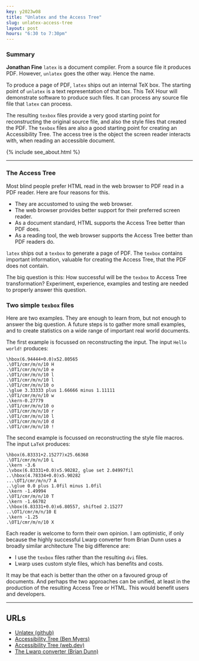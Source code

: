 ```yaml
---
key: y2023w08
title: "Unlatex and the Access Tree"
slug: unlatex-access-tree
layout: post
hours: "6:30 to 7:30pm"
---
```


### Summary

**Jonathan Fine** `latex` is a document compiler. From a source file it
produces PDF. However, `unlatex` goes the other way. Hence the name.

To produce a page of PDF, `latex` ships out an internal TeX box. The
starting point of `unlatex` is a text representation of that box. This
TeX Hour will demonstrate software to produce such files. It can
process any source file file that `latex` can process.

The resulting `texbox` files provide a very good starting point for
reconstructing the original source file, and also the style files that
created the PDF.  The `texbox` files are also a good starting point
for creating an Accessibility Tree. The access tree is the object the
screen reader interacts with, when reading an accessible document.

{% include see_about.html %}

---

### The Access Tree

Most blind people prefer HTML read in the web browser to PDF read in a
PDF reader. Here are four reasons for this.

* They are accustomed to using the web browser.
* The web browser provides better support for their preferred screen
reader.
* As a document standard, HTML supports the Access Tree better than PDF does.
* As a reading tool, the web browser supports the Access Tree better
than PDF readers do.

`latex` ships out a `texbox` to generate a page of PDF. The `texbox`
contains important information, valuable for creating the Access Tree,
that the PDF does not contain.

The big question is this: How successful will be the `texbox` to Access
Tree transformation?  Experiment, experience, examples and testing are
needed to properly answer this question.

### Two simple `texbox` files


Here are two examples. They are enough to learn from, but not enough
to answer the big question. A future steps is to gather more small
examples, and to create statistics on a wide range of important real
world documents.

The first example is focussed on reconstructing the input. The input
`Hello world!` produces:

```
\hbox(6.94444+0.0)x52.80565
.\OT1/cmr/m/n/10 H
.\OT1/cmr/m/n/10 e
.\OT1/cmr/m/n/10 l
.\OT1/cmr/m/n/10 l
.\OT1/cmr/m/n/10 o
.\glue 3.33333 plus 1.66666 minus 1.11111
.\OT1/cmr/m/n/10 w
.\kern-0.27779
.\OT1/cmr/m/n/10 o
.\OT1/cmr/m/n/10 r
.\OT1/cmr/m/n/10 l
.\OT1/cmr/m/n/10 d
.\OT1/cmr/m/n/10 !
```

The second example is focussed on reconstructing the style file
macros. The input `LaTeX` produces:

```
\hbox(6.83331+2.15277)x25.66368
.\OT1/cmr/m/n/10 L
.\kern -3.6
.\vbox(6.83331+0.0)x5.90282, glue set 2.04997fil
..\hbox(4.78334+0.0)x5.90282
...\OT1/cmr/m/n/7 A
..\glue 0.0 plus 1.0fil minus 1.0fil
.\kern -1.49994
.\OT1/cmr/m/n/10 T
.\kern -1.66702
.\hbox(6.83331+0.0)x6.80557, shifted 2.15277
..\OT1/cmr/m/n/10 E
.\kern -1.25
.\OT1/cmr/m/n/10 X
```

Each reader is welcome to form their own opinion. I am optimistic, if
only because the highly successful Lwarp converter from Brian Dunn
uses a broadly similar architecture The big difference are:

* I use the `texbox` files rather than the resulting `dvi` files.
* Lwarp uses custom style files, which has benefits and costs.

It may be that each is better than the other on a favoured group of
documents. And perhaps the two approaches can be unified, at least in
the production of the resulting Access Tree or HTML. This would
benefit users and developers.

---

## URLs

* [Unlatex (github)](https://github.com/arxtex/unlatex)
* [Accessibility Tree (Ben Myers)](https://benmyers.dev/blog/accessibility-tree/)
* [Accessibility Tree (web.dev)](https://web.dev/the-accessibility-tree/)
* [The Lwarp converter (Brian Dunn)](https://bdtechconcepts.com/LaTeX-HTML-Converter-The-Lwarp-package.html)
